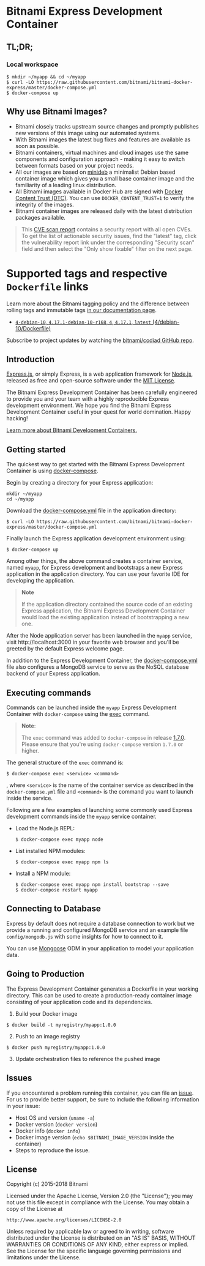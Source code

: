 
# Bitnami Express Development Container

## TL;DR;

### Local workspace

```console
$ mkdir ~/myapp && cd ~/myapp
$ curl -LO https://raw.githubusercontent.com/bitnami/bitnami-docker-express/master/docker-compose.yml
$ docker-compose up
```

## Why use Bitnami Images?

* Bitnami closely tracks upstream source changes and promptly publishes new versions of this image using our automated systems.
* With Bitnami images the latest bug fixes and features are available as soon as possible.
* Bitnami containers, virtual machines and cloud images use the same components and configuration approach - making it easy to switch between formats based on your project needs.
* All our images are based on [minideb](https://github.com/bitnami/minideb) a minimalist Debian based container image which gives you a small base container image and the familiarity of a leading linux distribution.
* All Bitnami images available in Docker Hub are signed with [Docker Content Trust (DTC)](https://docs.docker.com/engine/security/trust/content_trust/). You can use `DOCKER_CONTENT_TRUST=1` to verify the integrity of the images.
* Bitnami container images are released daily with the latest distribution packages available.


> This [CVE scan report](https://quay.io/repository/bitnami/express?tab=tags) contains a security report with all open CVEs. To get the list of actionable security issues, find the "latest" tag, click the vulnerability report link under the corresponding "Security scan" field and then select the "Only show fixable" filter on the next page.

# Supported tags and respective `Dockerfile` links

Learn more about the Bitnami tagging policy and the difference between rolling tags and immutable tags [in our documentation page](https://docs.bitnami.com/tutorials/understand-rolling-tags-containers/).


* [`4-debian-10`, `4.17.1-debian-10-r168`, `4`, `4.17.1`, `latest` (4/debian-10/Dockerfile)](https://github.com/bitnami/bitnami-docker-express/blob/4.17.1-debian-10-r168/4/debian-10/Dockerfile)

Subscribe to project updates by watching the [bitnami/codiad GitHub repo](https://github.com/bitnami/bitnami-docker-codiad).

## Introduction

[Express.js](http://expressjs.org/), or simply Express, is a web application framework for [Node.js](https://nodejs.org), released as free and open-source software under the [MIT License](https://github.com/nodejs/node/blob/master/LICENSE).

The Bitnami Express Development Container has been carefully engineered to provide you and your team with a highly reproducible Express development environment. We hope you find the Bitnami Express Development Container useful in your quest for world domination. Happy hacking!

[Learn more about Bitnami Development Containers.](https://docs.bitnami.com/containers/how-to/use-bitnami-development-containers/)

## Getting started

The quickest way to get started with the Bitnami Express Development Container is using [docker-compose](https://docs.docker.com/compose/).

Begin by creating a directory for your Express application:

```console
mkdir ~/myapp
cd ~/myapp
```

Download the [docker-compose.yml](https://raw.githubusercontent.com/bitnami/bitnami-docker-express/master/docker-compose.yml) file in the application directory:

```console
$ curl -LO https://raw.githubusercontent.com/bitnami/bitnami-docker-express/master/docker-compose.yml
```

Finally launch the Express application development environment using:

```console
$ docker-compose up
```

Among other things, the above command creates a container service, named `myapp`, for Express development and bootstraps a new Express application in the application directory. You can use your favorite IDE for developing the application.

> **Note**
>
> If the application directory contained the source code of an existing Express application, the Bitnami Express Development Container would load the existing application instead of bootstrapping a new one.

After the Node application server has been launched in the `myapp` service, visit http://localhost:3000 in your favorite web browser and you'll be greeted by the default Express welcome page.

In addition to the Express Development Container, the [docker-compose.yml](https://raw.githubusercontent.com/bitnami/bitnami-docker-express/master/docker-compose.yml) file also configures a MongoDB service to serve as the NoSQL database backend of your Express application.

## Executing commands

Commands can be launched inside the `myapp` Express Development Container with `docker-compose` using the [exec](https://docs.docker.com/compose/reference/exec/) command.

> **Note**:
>
> The `exec` command was added to `docker-compose` in release [1.7.0](https://github.com/docker/compose/blob/master/CHANGELOG.md#170-2016-04-13). Please ensure that you're using `docker-compose` version `1.7.0` or higher.

The general structure of the `exec` command is:

```console
$ docker-compose exec <service> <command>
```

, where `<service>` is the name of the container service as described in the `docker-compose.yml` file and `<command>` is the command you want to launch inside the service.

Following are a few examples of launching some commonly used Express development commands inside the `myapp` service container.

- Load the Node.js REPL:

  ```console
  $ docker-compose exec myapp node
  ```

- List installed NPM modules:

  ```console
  $ docker-compose exec myapp npm ls
  ```

- Install a NPM module:

  ```console
  $ docker-compose exec myapp npm install bootstrap --save
  $ docker-compose restart myapp
  ```

## Connecting to Database

Express by default does not require a database connection to work but we provide a running and configured MongoDB service and an example file `config/mongodb.js` with some insights for how to connect to it.

You can use [Mongoose](http://mongoosejs.com/) ODM in your application to model your application data.

## Going to Production

The Express Development Container generates a Dockerfile in your working directory. This can be used to create a production-ready container image consisting of your application code and its dependencies.

1. Build your Docker image

  ```console
  $ docker build -t myregistry/myapp:1.0.0
  ```

2. Push to an image registry

  ```console
  $ docker push myregistry/myapp:1.0.0
  ```

3. Update orchestration files to reference the pushed image

## Issues

If you encountered a problem running this container, you can file an [issue](https://github.com/bitnami/bitnami-docker-express/issues/new). For us to provide better support, be sure to include the following information in your issue:

- Host OS and version (`uname -a`)
- Docker version (`docker version`)
- Docker info (`docker info`)
- Docker image version (`echo $BITNAMI_IMAGE_VERSION` inside the container)
- Steps to reproduce the issue.

## License

Copyright (c) 2015-2018 Bitnami

Licensed under the Apache License, Version 2.0 (the "License");
you may not use this file except in compliance with the License.
You may obtain a copy of the License at

    http://www.apache.org/licenses/LICENSE-2.0

Unless required by applicable law or agreed to in writing, software
distributed under the License is distributed on an "AS IS" BASIS,
WITHOUT WARRANTIES OR CONDITIONS OF ANY KIND, either express or implied.
See the License for the specific language governing permissions and
limitations under the License.
